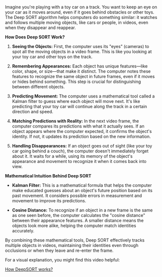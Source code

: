 Imagine you're playing with a toy car on a track. You want to keep an eye on your car as it moves around, even if it goes behind obstacles or other toys. The Deep SORT algorithm helps computers do something similar: it watches and follows multiple moving objects, like cars or people, in videos, even when they disappear and reappear.

**How Does Deep SORT Work?**

1. **Seeing the Objects:** First, the computer uses its "eyes" (cameras) to spot all the moving objects in a video frame. This is like you looking at your toy car and other toys on the track.

2. **Remembering Appearances:** Each object has unique features—like color, shape, or size—that make it distinct. The computer notes these features to recognize the same object in future frames, even if it moves or hides behind something. This step is crucial for distinguishing between different objects.

3. **Predicting Movement:** The computer uses a mathematical tool called a Kalman filter to guess where each object will move next. It's like predicting that your toy car will continue along the track in a certain direction and speed.

4. **Matching Predictions with Reality:** In the next video frame, the computer compares its predictions with what it actually sees. If an object appears where the computer expected, it confirms the object's identity. If not, it updates its prediction based on the new information.

5. **Handling Disappearances:** If an object goes out of sight (like your toy car going behind a couch), the computer doesn't immediately forget about it. It waits for a while, using its memory of the object's appearance and movement to recognize it when it comes back into view.

**Mathematical Intuition Behind Deep SORT**

- **Kalman Filter:** This is a mathematical formula that helps the computer make educated guesses about an object's future position based on its past movement. It considers possible errors in measurement and movement to improve its predictions.

- **Cosine Distance:** To recognize if an object in a new frame is the same as one seen before, the computer calculates the "cosine distance" between their appearance features. A smaller distance means the objects look more alike, helping the computer match identities accurately.

By combining these mathematical tools, Deep SORT effectively tracks multiple objects in videos, maintaining their identities even through occlusions or when they leave and re-enter the frame.

For a visual explanation, you might find this video helpful:

[How DeepSORT works?](https://www.youtube.com/watch?v=LbyqsoLJu5Q)
